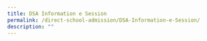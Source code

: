 ```yaml
---
title: DSA Information e Session
permalink: /direct-school-admission/DSA-Information-e-Session/
description: ""
---
```

